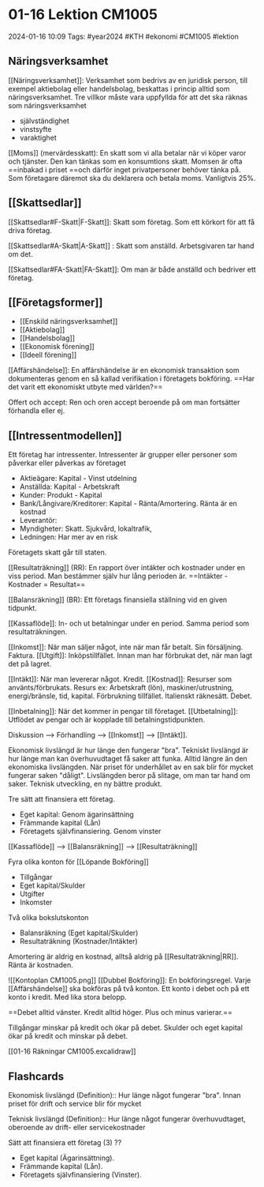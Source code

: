 # 01-16 Lektion CM1005

2024-01-16 10:09
Tags: #year2024 #KTH #ekonomi #CM1005 #lektion

## Näringsverksamhet

[[Näringsverksamhet]]: Verksamhet som bedrivs av en juridisk person, till exempel aktiebolag eller handelsbolag, beskattas i princip alltid som näringsverksamhet. Tre villkor måste vara uppfyllda för att det ska räknas som näringsverksamhet

- självständighet
- vinstsyfte
- varaktighet

[[Moms]] (mervärdesskatt): En skatt som vi alla betalar när vi köper varor och tjänster. Den kan tänkas som en konsumtions skatt. Momsen är ofta ==inbakad i priset ==och därför inget privatpersoner behöver tänka på. Som företagare däremot ska du deklarera och betala moms. Vanligtvis 25%.

## [[Skattsedlar]]

[[Skattsedlar#F-Skatt|F-Skatt]]: Skatt som företag. Som ett körkort för att få driva företag.

[[Skattsedlar#A-Skatt|A-Skatt]] : Skatt som anställd. Arbetsgivaren tar hand om det.

[[Skattsedlar#FA-Skatt|FA-Skatt]]: Om man är både anställd och bedriver ett företag.

## [[Företagsformer]]

- [[Enskild näringsverksamhet]]
- [[Aktiebolag]]
- [[Handelsbolag]]
- [[Ekonomisk förening]]
- [[Ideell förening]]

[[Affärshändelse]]: En affärshändelse är en ekonomisk transaktion som dokumenteras genom en så kallad verifikation i företagets bokföring. ==Har det varit ett ekonomiskt utbyte med världen?==

Offert och accept: Ren och oren accept beroende på om man fortsätter förhandla eller ej.

## [[Intressentmodellen]]

Ett företag har intressenter. Intressenter är grupper eller personer som påverkar eller påverkas av företaget

- Aktieägare: Kapital - Vinst utdelning
- Anställda: Kapital - Arbetskraft
- Kunder: Produkt - Kapital
- Bank/Långivare/Kreditorer: Kapital - Ränta/Amortering. Ränta är en kostnad
- Leverantör:
- Myndigheter: Skatt. Sjukvård, lokaltrafik,
- Ledningen: Har mer av en risk

Företagets skatt går till staten.

[[Resultaträkning]] (RR): En rapport över intäkter och kostnader under en viss period. Man bestämmer själv hur lång perioden är.
==Intäkter - Kostnader = Resultat==

[[Balansräkning]] (BR): Ett företags finansiella ställning vid en given tidpunkt.

[[Kassaflöde]]: In- och ut betalningar under en period. Samma period som resultaträkningen.

[[Inkomst]]: När man säljer något, inte när man får betalt. Sin försäljning. Faktura.
[[Utgift]]: Inköpstillfället. Innan man har förbrukat det, när man lagt det på lagret.

[[Intäkt]]: När man levererar något. Kredit.
[[Kostnad]]: Resurser som använts/förbrukats. Resurs ex: Arbetskraft (lön), maskiner/utrustning, energi/bränsle, tid, kapital. Förbrukning tillfället.
Italienskt räknesätt. Debet.

[[Inbetalning]]: När det kommer in pengar till företaget.
[[Utbetalning]]: Utflödet av pengar och är kopplade till betalningstidpunkten.

Diskussion --> Förhandling --> [[Inkomst]] --> [[Intäkt]].

Ekonomisk livslängd är hur länge den fungerar "bra".
Tekniskt livslängd är hur länge man kan överhuvudtaget få saker att funka. Alltid längre än den ekonomiska livslängden. När priset för underhållet av en sak blir för mycket fungerar saken "dåligt". Livslängden beror på slitage, om man tar hand om saker. Teknisk utveckling, en ny bättre produkt.

Tre sätt att finansiera ett företag.

- Eget kapital: Genom ägarinsättning
- Främmande kapital (Lån)
- Företagets självfinansiering. Genom vinster

[[Kassaflöde]] --> [[Balansräkning]] --> [[Resultaträkning]]

Fyra olika konton för [[Löpande Bokföring]]

- Tillgångar
- Eget kapital/Skulder
- Utgifter
- Inkomster

Två olika bokslutskonton

- Balansräkning (Eget kapital/Skulder)
- Resultaträkning (Kostnader/Intäkter)

Amortering är aldrig en kostnad, alltså aldrig på [[Resultaträkning|RR]]. Ränta är kostnaden.

![[Kontoplan CM1005.png]]
[[Dubbel Bokföring]]: En bokföringsregel. Varje [[Affärshändelse]] ska bokföras på två konton. Ett konto i debet och på ett konto i kredit. Med lika stora belopp.

==Debet alltid vänster. Kredit alltid höger. Plus och minus varierar.==

Tillgångar minskar på kredit och ökar på debet.
Skulder och eget kapital ökar på kredit och minskar på debet.

[[01-16 Räkningar CM1005.excalidraw]]

## Flashcards

Ekonomisk livslängd (Definition):: Hur länge något fungerar "bra". Innan priset för drift och service blir för mycket
<!--SR:!2024-03-10,31,270!2024-03-04,27,270-->

Teknisk livslängd (Definition):: Hur länge något fungerar överhuvudtaget, oberoende av drift- eller servicekostnader
<!--SR:!2024-02-11,12,270!2024-02-14,15,290-->

Sätt att finansiera ett företag (3)
??
- Eget kapital (Ägarinsättning).
- Främmande kapital (Lån).
- Företagets självfinansiering (Vinster).
<!--SR:!2024-02-11,12,270!2024-03-05,27,270-->
